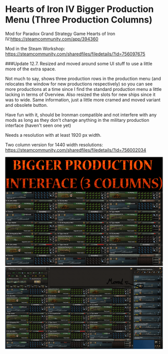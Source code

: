 # Hearts of Iron IV Bigger Production Menu (Three Production Columns)
Mod for Paradox Grand Strategy Game Hearts of Iron IV:https://steamcommunity.com/app/394360

Mod in the Steam Workshop: https://steamcommunity.com/sharedfiles/filedetails/?id=756097675

###Update 12.7. Resized and moved around some UI stuff to use a little more of the extra space.

Not much to say, shows three production rows in the production menu (and relocates the window for new productions respectively) so you can see more productions at a time since I find the standard production menu a little lacking in terms of Overview. Also resized the slots for new ships since it was to wide. Same information, just a little more cramed and moved variant and obsolete button. 

Have fun with it, should be Ironman compatible and not interfere with any mods as long as they don't change anything in the military production interface (haven't seen one yet) 

Needs a resolution with at least 1920 px width. 

Two column version for 1440 width resolutions: https://steamcommunity.com/sharedfiles/filedetails/?id=756002034 

![](https://github.com/metzbernhard/hoi4-3columnproductionmenu/blob/master/screen2.jpg)
![](https://github.com/metzbernhard/hoi4-3columnproductionmenu/blob/master/screen1.png)
